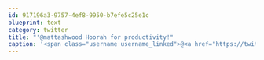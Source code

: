 ```yaml
---
id: 917196a3-9757-4ef8-9950-b7efe5c25e1c
blueprint: text
category: twitter
title: "'@mattashwood Hoorah for productivity!"
caption: '<span class="username username_linked">@<a href="https://twitter.com/mattashwood" title="Matt Ashwood">mattashwood</a></span> Hoorah for productivity!'
---
```

